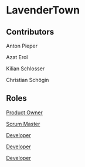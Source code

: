 # LavenderTown

## Contributors

Anton Pieper

Azat Erol

Kilian Schlosser

Christian Schögin

## Roles

[Product Owner](https://github.com/Firnin)

[Scrum Master](https://github.com/ChristianSchoegin)

[Developer](https://github.com/AntonPieper)

[Developer](https://github.com/4zatero7)

[Developer](https://github.com/Kemaleb98)
